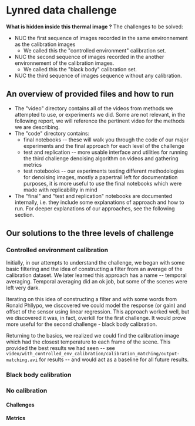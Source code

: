 # Lynred data challenge
**What is hidden inside this thermal image ?**
The challenges to be solved: 

* NUC the first sequence of images recorded in the same environnement as the calibration images
  * We called this the "controlled environment" calibration set.
* NUC the second sequence of images recorded in the another environnement of the calibration images.
  * We called this the "black body" calibration set.
* NUC the third sequence of images sequence without any calibration.

## An overview of provided files and how to run
* The "video" directory contains all of the videos from methods we attempted to use, or experiments we did. Some are not relevant, in the following report, we will reference the pertinent video for the methods we are describing.
* The "code" directory contains:
  * final notebooks -- these will walk you through the code of our major experiments and the final approach for each level of the challenge
  * test and replication -- more usable interface and utilities for running the third challenge denoising algorithm on videos and gathering metrics
  * test notebooks -- our experiments testing different methodologies for denoising images, mostly a papertrail left for documentation purposes, it is more useful to use the final notebooks which were made with replicability in mind
* The "final" and "test and replication" notebooks are documented internally, i.e. they include some explanations of approach and how to run. For deeper explanations of our approaches, see the following section.

## Our solutions to the three levels of challenge
### Controlled environment calibration
Initially, in our attempts to understand the challenge, we began with some basic filtering and the idea of constructing a filter from an average of the calibration dataset. We later learned this approach has a name -- temporal averaging. Temporal averaging did an ok job, but some of the scenes were left very dark.

Iterating on this idea of constructing a filter and with some words from Ronald Phllypo, we discovered we could model the response (or gain) and offset of the sensor using linear regression. This approach worked well, but we discovered it was, in fact, overkill for the first challenge. It would prove more useful for the second challenge - black body calibration.

Returning to the basics, we realized we could find the calibration image which had the closest temperature to each frame of the scene. This provided the best results we had seen -- see `video/with_controlled_env_calibration/calibration_matching/output-matching.avi` for results -- and would act as a baseline for all future results.

### Black body calibration


### No calibration

#### Challenges

#### Metrics
